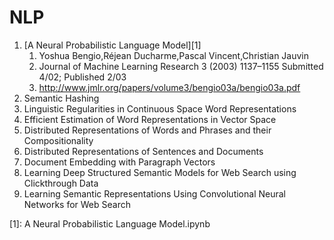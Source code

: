 # NLP
1. [A Neural Probabilistic Language Model][1]
    1. Yoshua Bengio,Réjean Ducharme,Pascal Vincent,Christian Jauvin
    1. Journal of Machine Learning Research 3 (2003) 1137–1155 Submitted 4/02; Published 2/03
    1. http://www.jmlr.org/papers/volume3/bengio03a/bengio03a.pdf
1. Semantic Hashing
1. Linguistic Regularities in Continuous Space Word Representations
1. Efficient Estimation of Word Representations in Vector Space
1. Distributed Representations of Words and Phrases and their Compositionality
1. Distributed Representations of Sentences and Documents
1. Document Embedding with Paragraph Vectors
1. Learning Deep Structured Semantic Models for Web Search using Clickthrough Data
1. Learning Semantic Representations Using Convolutional Neural Networks for Web Search



[1]: A Neural Probabilistic Language Model.ipynb
